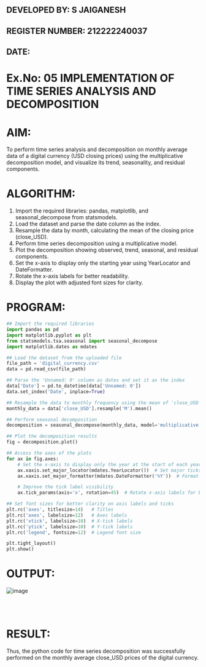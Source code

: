 ## DEVELOPED BY: S JAIGANESH
## REGISTER NUMBER: 212222240037
## DATE:
# Ex.No: 05  IMPLEMENTATION OF TIME SERIES ANALYSIS AND DECOMPOSITION
 

# AIM:
To perform time series analysis and decomposition on monthly average data of a digital currency (USD closing prices) using the multiplicative decomposition model, and visualize its trend, seasonality, and residual components.

# ALGORITHM:
1. Import the required libraries: pandas, matplotlib, and seasonal_decompose from statsmodels.
2. Load the dataset and parse the date column as the index.
3. Resample the data by month, calculating the mean of the closing price (close_USD).
4. Perform time series decomposition using a multiplicative model.
5. Plot the decomposition showing observed, trend, seasonal, and residual components.
6. Set the x-axis to display only the starting year using YearLocator and DateFormatter.
7. Rotate the x-axis labels for better readability.
8. Display the plot with adjusted font sizes for clarity.

# PROGRAM:
```python
## Import the required libraries
import pandas as pd
import matplotlib.pyplot as plt
from statsmodels.tsa.seasonal import seasonal_decompose
import matplotlib.dates as mdates

## Load the dataset from the uploaded file
file_path = 'digital_currency.csv'
data = pd.read_csv(file_path)

## Parse the 'Unnamed: 0' column as dates and set it as the index
data['Date'] = pd.to_datetime(data['Unnamed: 0'])
data.set_index('Date', inplace=True)

## Resample the data to monthly frequency using the mean of 'close_USD'
monthly_data = data['close_USD'].resample('M').mean()

## Perform seasonal decomposition
decomposition = seasonal_decompose(monthly_data, model='multiplicative', period=12)

## Plot the decomposition results
fig = decomposition.plot()

## Access the axes of the plots
for ax in fig.axes:
    # Set the x-axis to display only the year at the start of each year
    ax.xaxis.set_major_locator(mdates.YearLocator())  # Set major ticks at the start of each year
    ax.xaxis.set_major_formatter(mdates.DateFormatter('%Y'))  # Format the ticks to display only the year

    # Improve the tick label visibility
    ax.tick_params(axis='x', rotation=45)  # Rotate x-axis labels for better readability

## Set font sizes for better clarity on axis labels and ticks
plt.rc('axes', titlesize=14)   # Titles
plt.rc('axes', labelsize=12)   # Axes labels
plt.rc('xtick', labelsize=10)  # X-tick labels
plt.rc('ytick', labelsize=10)  # Y-tick labels
plt.rc('legend', fontsize=12)  # Legend font size

plt.tight_layout()
plt.show()
```

# OUTPUT:
![image](https://github.com/user-attachments/assets/99619216-98e9-439f-aebd-06f8fb6f4455)

<br>
<br>


# RESULT:
Thus, the python code for time series decomposition was successfully performed on the monthly average close_USD prices of the digital currency.
